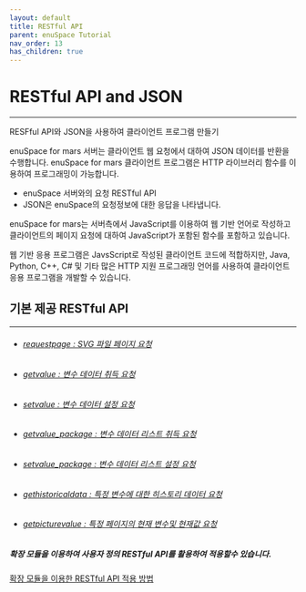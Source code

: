 ```yaml
---
layout: default
title: RESTful API
parent: enuSpace Tutorial
nav_order: 13
has_children: true
---
```


# **RESTful API and JSON**

---

RESFful API와 JSON을 사용하여 클라이언트 프로그램 만들기

enuSpace for mars 서버는 클라이언트 웹 요청에서 대하여 JSON 데이터를 반환을 수행합니다. enuSpace for mars 클라이언트 프로그램은 HTTP 라이브러리 함수를 이용하여 프로그래밍이 가능합니다.

* enuSpace 서버와의 요청 RESTful API 
* JSON은 enuSpace의 요청정보에 대한 응답을 나타냅니다.

enuSpace for mars는 서버측에서 JavaScript를 이용하여 웹 기반 언어로 작성하고 클라이언트의 페이지 요청에 대하여 JavaScript가 포함된 함수를 포함하고 있습니다.

웹 기반 응용 프로그램은 JavsScript로 작성된 클라이언트 코드에 적합하지만, Java, Python, C++, C\# 및 기타 많은 HTTP 지원 프로그래밍 언어를 사용하여 클라이언트 응용 프로그램을 개발할 수 있습니다.

## 기본 제공 RESTful API

---

* ###### [requestpage : SVG 파일 페이지 요청](//tutorial/restful-requestpage.html)
* ###### [getvalue : 변수 데이터 취득 요청](//tutorial/restful-getvalue.html)
* ###### [setvalue : 변수 데이터 설정 요청](//tutorial/restful-setvalue.html)
* ###### [getvalue\_package : 변수 데이터 리스트 취득 요청](//tutorial/restful-getvalue-package.html)
* ###### [setvalue\_package : 변수 데이터 리스트 설정 요청](/tutorial/restful-setvalue-package.md)
* ###### [gethistoricaldata : 특정 변수에 대한 히스토리 데이터 요청](/tutorial/restful-gethistoricaldata.html)
* ###### [getpicturevalue : 특정 페이지의 현재 변수및 현재값 요청](/tutorial/restful-getpicturevalue.html)



##### 확장 모듈을 이용하여 사용자 정의 RESTful API를 활용하여 적용할수 있습니다.

[확장 모듈을 이용한 RESTful API 적용 방법](http://enuspace.tistory.com/entry/enuSpacewebextension)


